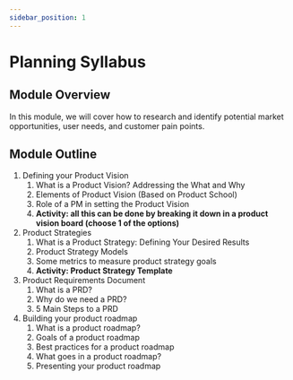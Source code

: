 ```yaml
---
sidebar_position: 1
---
```


# Planning Syllabus

## Module Overview

In this module, we will cover how to research and identify potential market opportunities, user needs, and customer pain points.

## Module Outline
1.  Defining your Product Vision
    1. What is a Product Vision? Addressing the What and Why
    2. Elements of Product Vision (Based on Product School)
    3. Role of a PM in setting the Product Vision
    4. **Activity: all this can be done by breaking it down in a product vision board (choose 1 of the options)**
2. Product Strategies
    1. What is a Product Strategy: Defining Your Desired Results
    2. Product Strategy Models
    3. Some metrics to measure product strategy goals
    4. **Activity: Product Strategy Template**
3. Product Requirements Document
    1. What is a PRD?
    2. Why do we need a PRD?
    3. 5 Main Steps to a PRD
4. Building your product roadmap
    1. What is a product roadmap?
    2. Goals of a product roadmap
    3. Best practices for a product roadmap
    4. What goes in a product roadmap?
    5. Presenting your product roadmap